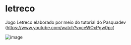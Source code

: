 # letreco
Jogo Letreco elaborado por meio do tutorial do Pasquadev (https://www.youtube.com/watch?v=ceWOxPgw0pc)

![image](https://user-images.githubusercontent.com/88353028/162542591-f1d3025e-103e-4bfa-9513-ddb35b20abdc.png)

